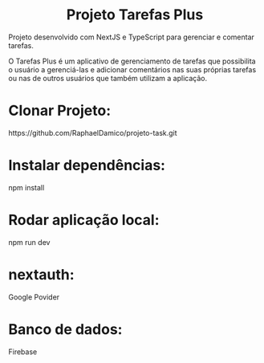 
<h1 align="center">Projeto Tarefas Plus</h1>
Projeto desenvolvido com NextJS e TypeScript para gerenciar e comentar tarefas.

O Tarefas Plus é um aplicativo de gerenciamento de tarefas que possibilita o usuário a gerenciá-las e adicionar comentários nas suas próprias tarefas ou nas de outros usuários que também utilizam a aplicação.  

<h1>Clonar Projeto:</h1>  https://github.com/RaphaelDamico/projeto-task.git

<h1>Instalar dependências:</h1> npm install

<h1>Rodar aplicação local:</h1> npm run dev

<h1>nextauth:</h1> Google Povider

<h1>Banco de dados:</h1> Firebase



